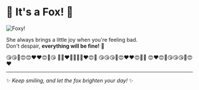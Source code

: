 # 🦊 It's a Fox! 🦊

![Foxy!](https://i.imgur.com/vIF8Zco.gif)

She always brings a little joy when you're feeling bad.  
Don't despair, **everything will be fine!** 🌟  

😘😘💋😍😍❤️❤️😍💋😘
💋😍❤️💋😘💋😍❤️😍💋
😘😘😘💋😍❤️❤️😍💋💋
😍❤️😍💋😘😘😘💋😍❤️

---

✨ _Keep smiling, and let the fox brighten your day!_ ✨
